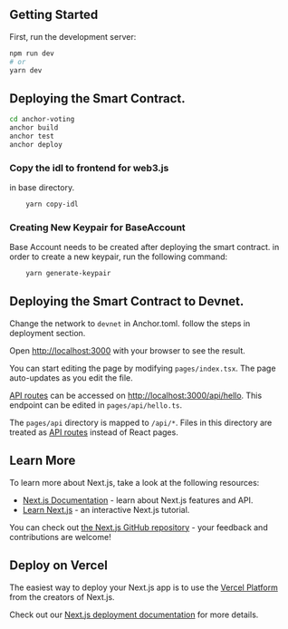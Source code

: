 ## Getting Started

First, run the development server:

```bash
npm run dev
# or
yarn dev
```

## Deploying the Smart Contract. 
```bash
cd anchor-voting
anchor build
anchor test
anchor deploy
```
### Copy the idl to frontend for web3.js
in base directory.
```bash
    yarn copy-idl
```

### Creating New Keypair for BaseAccount
Base Account needs to be created after deploying the smart contract. in order to create a new keypair, run the following command:
```bash
    yarn generate-keypair
```

## Deploying the Smart Contract to Devnet.
Change the network to `devnet` in Anchor.toml. follow the steps in deployment section.

Open [http://localhost:3000](http://localhost:3000) with your browser to see the result.

You can start editing the page by modifying `pages/index.tsx`. The page auto-updates as you edit the file.

[API routes](https://nextjs.org/docs/api-routes/introduction) can be accessed on [http://localhost:3000/api/hello](http://localhost:3000/api/hello). This endpoint can be edited in `pages/api/hello.ts`.

The `pages/api` directory is mapped to `/api/*`. Files in this directory are treated as [API routes](https://nextjs.org/docs/api-routes/introduction) instead of React pages.

## Learn More

To learn more about Next.js, take a look at the following resources:

- [Next.js Documentation](https://nextjs.org/docs) - learn about Next.js features and API.
- [Learn Next.js](https://nextjs.org/learn) - an interactive Next.js tutorial.

You can check out [the Next.js GitHub repository](https://github.com/vercel/next.js/) - your feedback and contributions are welcome!

## Deploy on Vercel

The easiest way to deploy your Next.js app is to use the [Vercel Platform](https://vercel.com/new?utm_medium=default-template&filter=next.js&utm_source=create-next-app&utm_campaign=create-next-app-readme) from the creators of Next.js.

Check out our [Next.js deployment documentation](https://nextjs.org/docs/deployment) for more details.
